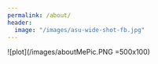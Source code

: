 ```yaml
---
permalink: /about/
header:
  image: "/images/asu-wide-shot-fb.jpg"
---
```


![plot](/images/aboutMePic.PNG =500x100)
